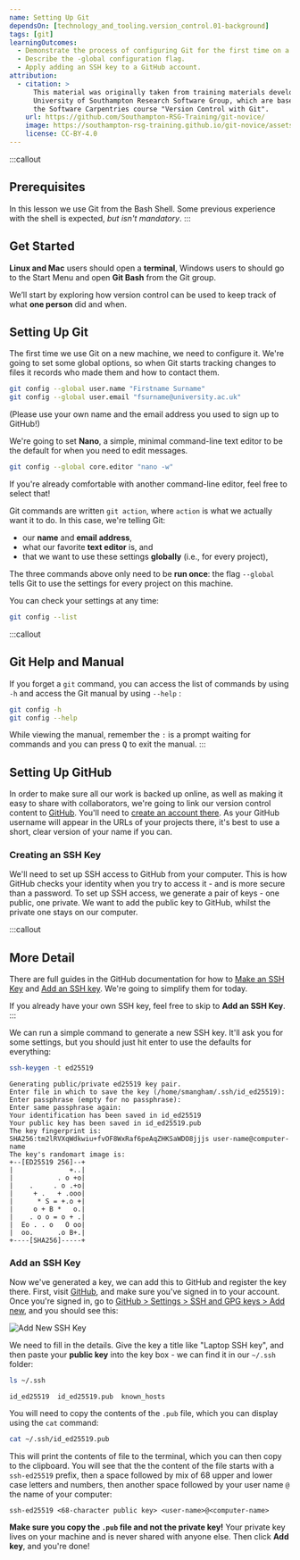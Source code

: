 ```yaml
---
name: Setting Up Git
dependsOn: [technology_and_tooling.version_control.01-background]
tags: [git]
learningOutcomes:
  - Demonstrate the process of configuring Git for the first time on a computer.
  - Describe the -global configuration flag.
  - Apply adding an SSH key to a GitHub account.
attribution:
  - citation: >
      This material was originally taken from training materials developed by the
      University of Southampton Research Software Group, which are based on
      the Software Carpentries course "Version Control with Git".
    url: https://github.com/Southampton-RSG-Training/git-novice/
    image: https://southampton-rsg-training.github.io/git-novice/assets/img/home-logo.png
    license: CC-BY-4.0
---
```


:::callout

## Prerequisites

In this lesson we use Git from the Bash Shell.
Some previous experience with the shell is expected,
_but isn't mandatory_.
:::

## Get Started

**Linux and Mac** users should open a **terminal**, Windows users to should go to the Start Menu and open **Git Bash** from the Git group.

We’ll start by exploring how version control can be used to keep track of what **one person** did and when.

## Setting Up Git

The first time we use Git on a new machine, we need to configure it. We're going to set some global options, so when Git starts tracking changes to files it records who made them and how to contact them.

```bash
git config --global user.name "Firstname Surname"
git config --global user.email "fsurname@university.ac.uk"
```

(Please use your own name and the email address you used to sign up to GitHub!)

We're going to set **Nano**, a simple, minimal command-line text editor to be the default for when you need to edit messages.

```bash
git config --global core.editor "nano -w"
```

If you're already comfortable with another command-line editor, feel free to select that!

Git commands are written `git action`, where `action` is what we actually want it to do. In this case, we're telling Git:

- our **name** and **email address**,
- what our favorite **text editor** is, and
- that we want to use these settings **globally** (i.e., for every project),

The three commands above only need to be **run once**:
the flag `--global` tells Git to use the settings for every project on this machine.

You can check your settings at any time:

```bash
git config --list
```

:::callout

## Git Help and Manual

If you forget a `git` command, you can access the list of commands by using `-h` and access the Git manual by using `--help` :

```bash
git config -h
git config --help
```

While viewing the manual, remember the `:` is a prompt waiting for commands and you can press <kbd>Q</kbd> to exit the manual.
:::

## Setting Up GitHub

In order to make sure all our work is backed up online, as well as making it easy to share with collaborators, we're going to link our version control content to [GitHub](https://github.com/). You'll need to [create an account there](https://github.com/signup). As your GitHub
username will appear in the URLs of your projects there, it's best to use a short, clear version of your name if you can.

### Creating an SSH Key

We'll need to set up SSH access to GitHub from your computer. This is how GitHub checks your identity when you try to access it - and is more secure than a password. To set up SSH access, we generate a pair of keys - one public, one private. We want to add the public key to GitHub, whilst the private one stays on our computer.

:::callout

## More Detail

There are full guides in the GitHub documentation for how to
[Make an SSH Key](https://docs.github.com/en/authentication/connecting-to-github-with-ssh/generating-a-new-ssh-key-and-adding-it-to-the-ssh-agent) and
[Add an SSH key](https://docs.github.com/en/authentication/connecting-to-github-with-ssh/adding-a-new-ssh-key-to-your-github-account).
We're going to simplify them for today.

If you already have your own SSH key, feel free to skip to **Add an SSH Key**.
:::

We can run a simple command to generate a new SSH key. It'll ask you for some settings, but you should just hit enter to use the defaults for everything:

```bash
ssh-keygen -t ed25519
```

```text
Generating public/private ed25519 key pair.
Enter file in which to save the key (/home/smangham/.ssh/id_ed25519):
Enter passphrase (empty for no passphrase):
Enter same passphrase again:
Your identification has been saved in id_ed25519
Your public key has been saved in id_ed25519.pub
The key fingerprint is:
SHA256:tm2lRVXqWdkwiu+fvOF8WxRaf6peAqZHKSaWDO8jjjs user-name@computer-name
The key's randomart image is:
+--[ED25519 256]--+
|              +..|
|           . o +o|
|    .     . o .+o|
|     + .   + .ooo|
|      * S = +.o +|
|     o + B *   o.|
|    . o o = o + .|
|  Eo . . o   O oo|
|  oo.      .o B+.|
+----[SHA256]-----+
```

### Add an SSH Key

Now we've generated a key, we can add this to GitHub and register the key there. First, visit [GitHub](https://github.com), and make sure you've signed in to your account. Once you're signed in, go to [GitHub > Settings > SSH and GPG keys > Add new](https://github.com/settings/ssh/new), and you should see this:

![Add New SSH Key](fig/02-setup/ssh.png)

We need to fill in the details. Give the key a title like "Laptop SSH key", and then paste your **public key** into the key box - we can find it in our `~/.ssh` folder:

```bash
ls ~/.ssh
```

```text
id_ed25519  id_ed25519.pub  known_hosts
```

You will need to copy the contents of the `.pub` file, which you can display using the `cat` command:

```bash
cat ~/.ssh/id_ed25519.pub
```

This will print the contents of file to the terminal, which you can then copy to the clipboard. You will see that the the content of the file starts with a `ssh-ed25519` prefix, then a space followed by mix of 68 upper and lower case letters and numbers, then another space followed by your user name `@` the name of your computer:

```text
ssh-ed25519 <68-character public key> <user-name>@<computer-name>
```

**Make sure you copy the `.pub` file and not the private key!** Your private key lives on your machine and is never shared with anyone else. Then click **Add key**, and you're done!
